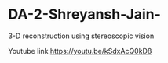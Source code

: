 # DA-2-Shreyansh-Jain-
3-D reconstruction using stereoscopic vision

Youtube link:https://youtu.be/kSdxAcQ0kD8
